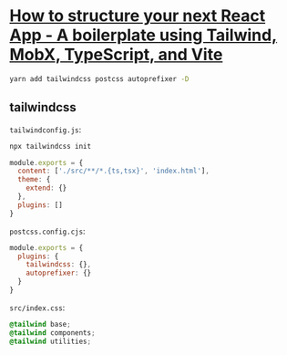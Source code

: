 # [How to structure your next React App - A boilerplate using Tailwind, MobX, TypeScript, and Vite](https://www.youtube.com/watch?v=9VWH1txqvgI)

```sh
yarn add tailwindcss postcss autoprefixer -D
```

## tailwindcss

`tailwindconfig.js`:

```sh
npx tailwindcss init
```

```js
module.exports = {
  content: ['./src/**/*.{ts,tsx}', 'index.html'],
  theme: {
    extend: {}
  },
  plugins: []
}
```

`postcss.config.cjs`:

```js
module.exports = {
  plugins: {
    tailwindcss: {},
    autoprefixer: {}
  }
}
```

`src/index.css`:
```css
@tailwind base;
@tailwind components;
@tailwind utilities;
```